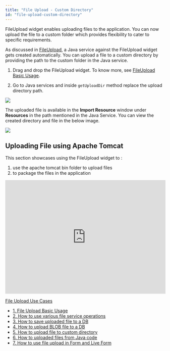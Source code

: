 ```yaml
---
title: "File Upload - Custom Directory"
id: "file-upload-custom-directory"
---
```


FileUpload widget enables uploading files to the application. You can now upload the file to a custom folder which provides flexibility to cater to specific requirements. 

As discussed in [FileUpload](https://docs.wavemaker.com/learn/app-development/widgets/form-widgets/file-upload#features), a Java service against the FileUpload widget gets created automatically. You can upload a file to a custom directory by providing the path to the custom folder in the Java service.

1. Drag and drop the FileUpload widget. To know more, see [FileUpload Basic Usage](https://docs.wavemaker.com/learn/app-development/widgets/form-widgets/file-upload-basic-usage).

2. Go to Java services and inside `getUploadDir` method replace the upload directory path.

[![](/learn/assets/get-upload-dir.png)](/learn/assets/get-upload-dir.png)

The uploaded file is available in the **Import Resource** window under **Resources** in the path mentioned in the Java Service. You can view the created directory and file in the below image.

[![](/learn/assets/uploaded-image.png)](/learn/assets/uploaded-image.png)

## Uploading File using Apache Tomcat

This section showcases using the FileUpload widget to :

1. use the apache tomcat bin folder to upload files
2. to package the files in the application

<iframe width="508" height="360" src="https://docs.google.com/presentation/d/e/2PACX-1vRZNrR4NddPLUrPz4asRRs6qbNtG_vO2gz4lZjsjujJnMLxsTrzLWf-NKZC8lMyUPSQpgS12Ld79TV3/embed?start=false&amp;loop=false&amp;delayms=3000" frameborder="0" allowfullscreen="allowfullscreen" mozallowfullscreen="mozallowfullscreen" webkitallowfullscreen="webkitallowfullscreen"></iframe>

[File Upload Use Cases](/learn/app-development/widgets/basic/fileupload-use-cases/)

- [1. File Upload Basic Usage](/learn/app-development/widgets/form-widgets/file-upload-basic-usage/)
- [2. How to use various file service operations](/learn/how-tos/file-upload-widget-operations/)
- [3. How to save uploaded file to a DB](/learn/how-tos/upload-file-save-database/)
- [4. How to upload BLOB file to a DB](/learn/how-tos/file-upload-blob-data/)
- [5. How to upload file to custom directory](/learn/how-tos/file-upload-custom-directory/)
- [6. How to uploaded files from Java code](/learn/how-tos/accessing-file-upload-java-code/)
- [7. How to use file upload in Form and Live Form](/learn/how-tos/upload-files-from-live-form-form/)

